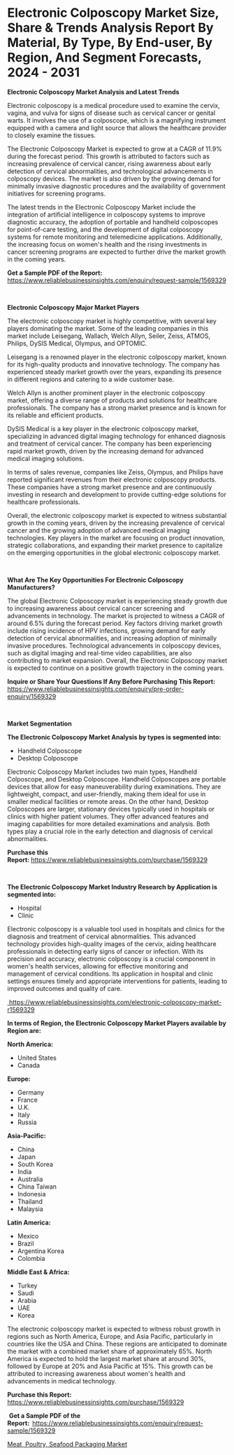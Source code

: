 <p><h1>Electronic Colposcopy Market Size, Share & Trends Analysis Report By Material, By Type, By End-user, By Region, And Segment Forecasts, 2024 - 2031</h1></p><p><strong>Electronic Colposcopy Market Analysis and Latest Trends</strong></p>
<p><p>Electronic colposcopy is a medical procedure used to examine the cervix, vagina, and vulva for signs of disease such as cervical cancer or genital warts. It involves the use of a colposcope, which is a magnifying instrument equipped with a camera and light source that allows the healthcare provider to closely examine the tissues.</p><p>The Electronic Colposcopy Market is expected to grow at a CAGR of 11.9% during the forecast period. This growth is attributed to factors such as increasing prevalence of cervical cancer, rising awareness about early detection of cervical abnormalities, and technological advancements in colposcopy devices. The market is also driven by the growing demand for minimally invasive diagnostic procedures and the availability of government initiatives for screening programs.</p><p>The latest trends in the Electronic Colposcopy Market include the integration of artificial intelligence in colposcopy systems to improve diagnostic accuracy, the adoption of portable and handheld colposcopes for point-of-care testing, and the development of digital colposcopy systems for remote monitoring and telemedicine applications. Additionally, the increasing focus on women's health and the rising investments in cancer screening programs are expected to further drive the market growth in the coming years.</p></p>
<p><strong>Get a Sample PDF of the Report:&nbsp;</strong> <a href="https://www.reliablebusinessinsights.com/enquiry/request-sample/1569329">https://www.reliablebusinessinsights.com/enquiry/request-sample/1569329</a></p>
<p>&nbsp;</p>
<p><strong>Electronic Colposcopy Major Market Players</strong></p>
<p><p>The electronic colposcopy market is highly competitive, with several key players dominating the market. Some of the leading companies in this market include Leisegang, Wallach, Welch Allyn, Seiler, Zeiss, ATMOS, Philips, DySIS Medical, Olympus, and OPTOMIC.</p><p>Leisegang is a renowned player in the electronic colposcopy market, known for its high-quality products and innovative technology. The company has experienced steady market growth over the years, expanding its presence in different regions and catering to a wide customer base.</p><p>Welch Allyn is another prominent player in the electronic colposcopy market, offering a diverse range of products and solutions for healthcare professionals. The company has a strong market presence and is known for its reliable and efficient products.</p><p>DySIS Medical is a key player in the electronic colposcopy market, specializing in advanced digital imaging technology for enhanced diagnosis and treatment of cervical cancer. The company has been experiencing rapid market growth, driven by the increasing demand for advanced medical imaging solutions.</p><p>In terms of sales revenue, companies like Zeiss, Olympus, and Philips have reported significant revenues from their electronic colposcopy products. These companies have a strong market presence and are continuously investing in research and development to provide cutting-edge solutions for healthcare professionals.</p><p>Overall, the electronic colposcopy market is expected to witness substantial growth in the coming years, driven by the increasing prevalence of cervical cancer and the growing adoption of advanced medical imaging technologies. Key players in the market are focusing on product innovation, strategic collaborations, and expanding their market presence to capitalize on the emerging opportunities in the global electronic colposcopy market.</p></p>
<p>&nbsp;</p>
<p><strong>What Are The Key Opportunities For Electronic Colposcopy Manufacturers?</strong></p>
<p><p>The global Electronic Colposcopy market is experiencing steady growth due to increasing awareness about cervical cancer screening and advancements in technology. The market is projected to witness a CAGR of around 6.5% during the forecast period. Key factors driving market growth include rising incidence of HPV infections, growing demand for early detection of cervical abnormalities, and increasing adoption of minimally invasive procedures. Technological advancements in colposcopy devices, such as digital imaging and real-time video capabilities, are also contributing to market expansion. Overall, the Electronic Colposcopy market is expected to continue on a positive growth trajectory in the coming years.</p></p>
<p><strong>Inquire or Share Your Questions If Any Before Purchasing This Report:</strong> <a href="https://www.reliablebusinessinsights.com/enquiry/pre-order-enquiry/1569329">https://www.reliablebusinessinsights.com/enquiry/pre-order-enquiry/1569329</a></p>
<p>&nbsp;</p>
<p><strong>Market Segmentation</strong></p>
<p><strong>The Electronic Colposcopy Market Analysis by types is segmented into:</strong></p>
<p><ul><li>Handheld Colposcope</li><li>Desktop Colposcope</li></ul></p>
<p><p>Electronic Colposcopy Market includes two main types, Handheld Colposcope, and Desktop Colposcope. Handheld Colposcopes are portable devices that allow for easy maneuverability during examinations. They are lightweight, compact, and user-friendly, making them ideal for use in smaller medical facilities or remote areas. On the other hand, Desktop Colposcopes are larger, stationary devices typically used in hospitals or clinics with higher patient volumes. They offer advanced features and imaging capabilities for more detailed examinations and analysis. Both types play a crucial role in the early detection and diagnosis of cervical abnormalities.</p></p>
<p><strong>Purchase this Report:&nbsp;</strong><a href="https://www.reliablebusinessinsights.com/purchase/1569329">https://www.reliablebusinessinsights.com/purchase/1569329</a></p>
<p>&nbsp;</p>
<p><strong>The Electronic Colposcopy Market Industry Research by Application is segmented into:</strong></p>
<p><ul><li>Hospital</li><li>Clinic</li></ul></p>
<p><p>Electronic colposcopy is a valuable tool used in hospitals and clinics for the diagnosis and treatment of cervical abnormalities. This advanced technology provides high-quality images of the cervix, aiding healthcare professionals in detecting early signs of cancer or infection. With its precision and accuracy, electronic colposcopy is a crucial component in women's health services, allowing for effective monitoring and management of cervical conditions. Its application in hospital and clinic settings ensures timely and appropriate interventions for patients, leading to improved outcomes and quality of care.</p></p>
<p><a href="https://www.reliablebusinessinsights.com/electronic-colposcopy-market-r1569329">&nbsp;https://www.reliablebusinessinsights.com/electronic-colposcopy-market-r1569329</a></p>
<p><strong>In terms of Region, the Electronic Colposcopy Market Players available by Region are:</strong></p>
<p>
    <p> <strong> North America: </strong>
        <ul>
            <li>United States</li>
            <li>Canada</li>
        </ul>
        </p> 
    <p> <strong> Europe: </strong>
        <ul>
            <li>Germany</li>
            <li>France</li>
            <li>U.K.</li>
            <li>Italy</li>
            <li>Russia</li>
        </ul>
        </p> 
    <p> <strong> Asia-Pacific: </strong>
        <ul>
            <li>China</li>
            <li>Japan</li>
            <li>South Korea</li>
            <li>India</li>
            <li>Australia</li>
            <li>China Taiwan</li>
            <li>Indonesia</li>
            <li>Thailand</li>
            <li>Malaysia</li>
        </ul>
        </p> 
    <p> <strong> Latin America: </strong>
        <ul>
            <li>Mexico</li>
            <li>Brazil</li>
            <li>Argentina Korea</li>
            <li>Colombia</li>
        </ul>
        </p> 
    <p> <strong> Middle East & Africa: </strong>
        <ul>
            <li>Turkey</li>
            <li>Saudi</li>
            <li>Arabia</li>
            <li>UAE</li>
            <li>Korea</li>
        </ul>
    </p>
    </p>
<p><p>The electronic colposcopy market is expected to witness robust growth in regions such as North America, Europe, and Asia Pacific, particularly in countries like the USA and China. These regions are anticipated to dominate the market with a combined market share of approximately 65%. North America is expected to hold the largest market share at around 30%, followed by Europe at 20% and Asia Pacific at 15%. This growth can be attributed to increasing awareness about women's health and advancements in medical technology.</p></p>
<p><strong>Purchase this Report: </strong><a href="https://www.reliablebusinessinsights.com/purchase/1569329">https://www.reliablebusinessinsights.com/purchase/1569329</a></p>
<p>&nbsp;<strong>Get a Sample PDF of the Report:&nbsp;&nbsp;</strong><a href="https://www.reliablebusinessinsights.com/enquiry/request-sample/1569329">https://www.reliablebusinessinsights.com/enquiry/request-sample/1569329</a></p>
<p><strong></strong></p>
<p><p><a href="https://view.publitas.com/reportprime-1/global-meat-poultry-seafood-packaging-market-size-is-expected-to-experience-a-cagr-of-6-2-through-2024-2031-according-to-industry-projections/">Meat, Poultry, Seafood Packaging Market</a></p></p>